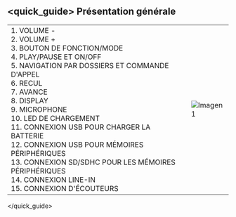 ## <quick_guide> Présentation générale

|  |  |
|:-------|:-------|
|1.	VOLUME - <br> 2. VOLUME + <br> 3. BOUTON DE FONCTION/MODE <br> 4. PLAY/PAUSE ET ON/OFF <br> 5. NAVIGATION PAR DOSSIERS ET COMMANDE D'APPEL <br> 6.	RECUL <br> 7.	AVANCE <br> 8. DISPLAY <br> 9. MICROPHONE <br> 10. LED DE CHARGEMENT <br> 11. CONNEXION USB POUR CHARGER LA BATTERIE <br> 12. CONNEXION USB POUR MÉMOIRES PÉRIPHÉRIQUES<br> 13. CONNEXION SD/SDHC POUR LES MÉMOIRES PÉRIPHÉRIQUES	<br> 14.	CONNEXION LINE-IN <br> 15.	CONNEXION D'ÉCOUTEURS|![Imagen1](http://static.energysistem.com/images/manuals/39692/5397145618829.jpg)|
</quick_guide>
